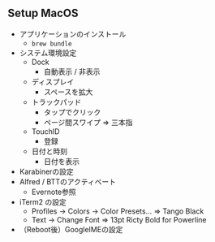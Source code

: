 ## Setup MacOS

- アプリケーションのインストール
  - `brew bundle`
- システム環境設定
  - Dock
    - 自動表示 / 非表示
  - ディスプレイ
    - スペースを拡大
  - トラックパッド
    - タップでクリック
    - ページ間スワイプ => 三本指
  - TouchID
    - 登録
  - 日付と時刻
    - 日付を表示
- Karabinerの設定
- Alfred / BTTのアクティベート
  - Evernote参照
- iTerm2 の設定
  - Profiles -> Colors -> Color Presets... => Tango Black
  - Text -> Change Font => 13pt Ricty Bold for Powerline
- （Reboot後）GoogleIMEの設定
